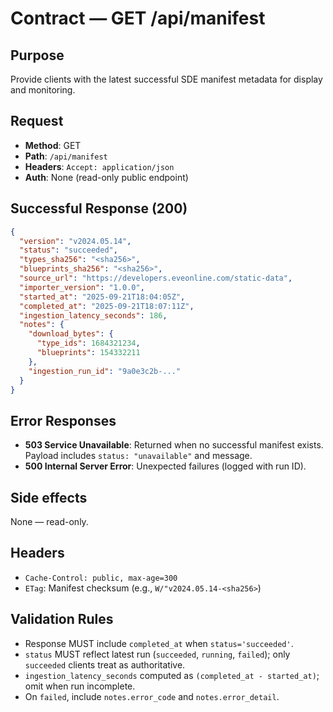# Contract — GET /api/manifest

## Purpose
Provide clients with the latest successful SDE manifest metadata for display and monitoring.

## Request
- **Method**: GET
- **Path**: `/api/manifest`
- **Headers**: `Accept: application/json`
- **Auth**: None (read-only public endpoint)

## Successful Response (200)
```json
{
  "version": "v2024.05.14",
  "status": "succeeded",
  "types_sha256": "<sha256>",
  "blueprints_sha256": "<sha256>",
  "source_url": "https://developers.eveonline.com/static-data",
  "importer_version": "1.0.0",
  "started_at": "2025-09-21T18:04:05Z",
  "completed_at": "2025-09-21T18:07:11Z",
  "ingestion_latency_seconds": 186,
  "notes": {
    "download_bytes": {
      "type_ids": 1684321234,
      "blueprints": 154332211
    },
    "ingestion_run_id": "9a0e3c2b-..."
  }
}
```

## Error Responses
- **503 Service Unavailable**: Returned when no successful manifest exists. Payload includes `status: "unavailable"` and message.
- **500 Internal Server Error**: Unexpected failures (logged with run ID).

## Side effects
None — read-only.

## Headers
- `Cache-Control: public, max-age=300`
- `ETag`: Manifest checksum (e.g., `W/"v2024.05.14-<sha256>`)

## Validation Rules
- Response MUST include `completed_at` when `status='succeeded'`.
- `status` MUST reflect latest run (`succeeded`, `running`, `failed`); only `succeeded` clients treat as authoritative.
- `ingestion_latency_seconds` computed as `(completed_at - started_at)`; omit when run incomplete.
- On `failed`, include `notes.error_code` and `notes.error_detail`.
